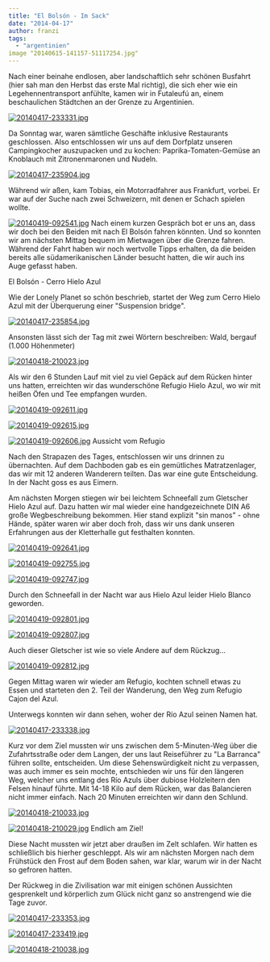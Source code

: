 ```yaml
---
title: "El Bolsón - Im Sack"
date: "2014-04-17"
author: franzi
tags: 
  - "argentinien"
image "20140615-141157-51117254.jpg"
---
```


Nach einer beinahe endlosen, aber landschaftlich sehr schönen Busfahrt (hier sah man den Herbst das erste Mal richtig), die sich eher wie ein Legehennentransport anfühlte, kamen wir in Futaleufú an, einem beschaulichen Städtchen an der Grenze zu Argentinien.

[![20140417-233331.jpg](images/20140417-233331.jpg)](https://hafenstrand.wordpress.com/wp-content/uploads/2014/04/20140417-233331.jpg)

Da Sonntag war, waren sämtliche Geschäfte inklusive Restaurants geschlossen. Also entschlossen wir uns auf dem Dorfplatz unseren Campingkocher auszupacken und zu kochen: Paprika-Tomaten-Gemüse an Knoblauch mit Zitronenmaronen und Nudeln.

[![20140417-235904.jpg](images/20140417-235904.jpg)](https://hafenstrand.wordpress.com/wp-content/uploads/2014/04/20140417-235904.jpg)

Während wir aßen, kam Tobias, ein Motorradfahrer aus Frankfurt, vorbei. Er war auf der Suche nach zwei Schweizern, mit denen er Schach spielen wollte.

[![20140419-092541.jpg](images/20140419-092541.jpg)](https://hafenstrand.wordpress.com/wp-content/uploads/2014/04/20140419-092541.jpg) Nach einem kurzen Gespräch bot er uns an, dass wir doch bei den Beiden mit nach El Bolsón fahren könnten. Und so konnten wir am nächsten Mittag bequem im Mietwagen über die Grenze fahren. Während der Fahrt haben wir noch wertvolle Tipps erhalten, da die beiden bereits alle südamerikanischen Länder besucht hatten, die wir auch ins Auge gefasst haben.

El Bolsón - Cerro Hielo Azul

Wie der Lonely Planet so schön beschrieb, startet der Weg zum Cerro Hielo Azul mit der Überquerung einer "Suspension bridge".

[![20140417-235854.jpg](images/20140417-235854.jpg)](https://hafenstrand.wordpress.com/wp-content/uploads/2014/04/20140417-235854.jpg)

Ansonsten lässt sich der Tag mit zwei Wörtern beschreiben: Wald, bergauf (1.000 Höhenmeter)

[![20140418-210023.jpg](images/20140418-210023.jpg)](https://hafenstrand.wordpress.com/wp-content/uploads/2014/04/20140418-210023.jpg)

Als wir den 6 Stunden Lauf mit viel zu viel Gepäck auf dem Rücken hinter uns hatten, erreichten wir das wunderschöne Refugio Hielo Azul, wo wir mit heißen Öfen und Tee empfangen wurden.

[![20140419-092611.jpg](images/20140419-092611.jpg)](https://hafenstrand.wordpress.com/wp-content/uploads/2014/04/20140419-092611.jpg)

  
  
[![20140419-092615.jpg](images/20140419-092615.jpg)](https://hafenstrand.wordpress.com/wp-content/uploads/2014/04/20140419-092615.jpg)

  
  
[![20140419-092606.jpg](images/20140419-092606.jpg)](https://hafenstrand.wordpress.com/wp-content/uploads/2014/04/20140419-092606.jpg) Aussicht vom Refugio

Nach den Strapazen des Tages, entschlossen wir uns drinnen zu übernachten. Auf dem Dachboden gab es ein gemütliches Matratzenlager, das wir mit 12 anderen Wanderern teilten. Das war eine gute Entscheidung. In der Nacht goss es aus Eimern.

Am nächsten Morgen stiegen wir bei leichtem Schneefall zum Gletscher Hielo Azul auf. Dazu hatten wir mal wieder eine handgezeichnete DIN A6 große Wegbeschreibung bekommen. Hier stand explizit "sin manos" - ohne Hände, später waren wir aber doch froh, dass wir uns dank unseren Erfahrungen aus der Kletterhalle gut festhalten konnten.

[![20140419-092641.jpg](images/20140419-092641.jpg)](https://hafenstrand.wordpress.com/wp-content/uploads/2014/04/20140419-092641.jpg)

[![20140419-092755.jpg](images/20140419-092755.jpg)](https://hafenstrand.wordpress.com/wp-content/uploads/2014/04/20140419-092755.jpg)

[![20140419-092747.jpg](images/20140419-092747.jpg)](https://hafenstrand.wordpress.com/wp-content/uploads/2014/04/20140419-092747.jpg)

Durch den Schneefall in der Nacht war aus Hielo Azul leider Hielo Blanco geworden.

[![20140419-092801.jpg](images/20140419-092801.jpg)](https://hafenstrand.wordpress.com/wp-content/uploads/2014/04/20140419-092801.jpg)

  
  
[![20140419-092807.jpg](images/20140419-092807.jpg)](https://hafenstrand.wordpress.com/wp-content/uploads/2014/04/20140419-092807.jpg)

Auch dieser Gletscher ist wie so viele Andere auf dem Rückzug...

[![20140419-092812.jpg](images/20140419-092812.jpg)](https://hafenstrand.wordpress.com/wp-content/uploads/2014/04/20140419-092812.jpg)

Gegen Mittag waren wir wieder am Refugio, kochten schnell etwas zu Essen und starteten den 2. Teil der Wanderung, den Weg zum Refugio Cajon del Azul.

Unterwegs konnten wir dann sehen, woher der Río Azul seinen Namen hat.

[![20140417-233338.jpg](images/20140417-233338.jpg)](https://hafenstrand.wordpress.com/wp-content/uploads/2014/04/20140417-233338.jpg)

Kurz vor dem Ziel mussten wir uns zwischen dem 5-Minuten-Weg über die Zufahrtsstraße oder dem Langen, der uns laut Reiseführer zu "La Barranca" führen sollte, entscheiden. Um diese Sehenswürdigkeit nicht zu verpassen, was auch immer es sein mochte, entschieden wir uns für den längeren Weg, welcher uns entlang des Río Azuls über dubiose Holzleitern den Felsen hinauf führte. Mit 14-18 Kilo auf dem Rücken, war das Balancieren nicht immer einfach. Nach 20 Minuten erreichten wir dann den Schlund.

[![20140418-210033.jpg](images/20140418-210033.jpg)](https://hafenstrand.wordpress.com/wp-content/uploads/2014/04/20140418-210033.jpg)

[![20140418-210029.jpg](images/20140418-210029.jpg)](https://hafenstrand.wordpress.com/wp-content/uploads/2014/04/20140418-210029.jpg) Endlich am Ziel!

Diese Nacht mussten wir jetzt aber draußen im Zelt schlafen. Wir hatten es schließlich bis hierher geschleppt. Als wir am nächsten Morgen nach dem Frühstück den Frost auf dem Boden sahen, war klar, warum wir in der Nacht so gefroren hatten.

Der Rückweg in die Zivilisation war mit einigen schönen Aussichten gesprenkelt und körperlich zum Glück nicht ganz so anstrengend wie die Tage zuvor.

[![20140417-233353.jpg](images/20140417-233353.jpg)](https://hafenstrand.wordpress.com/wp-content/uploads/2014/04/20140417-233353.jpg)

[![20140417-233419.jpg](images/20140417-233419.jpg)](https://hafenstrand.wordpress.com/wp-content/uploads/2014/04/20140417-233419.jpg)

[![20140418-210038.jpg](images/20140418-210038.jpg)](https://hafenstrand.wordpress.com/wp-content/uploads/2014/04/20140418-210038.jpg)

